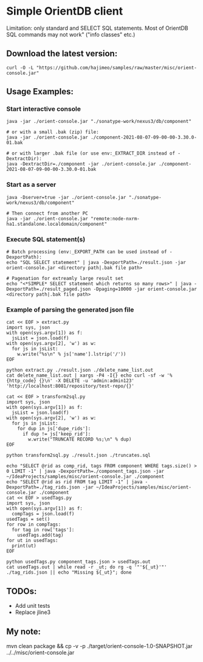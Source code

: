 # Simple OrientDB client  
Limitation: only standard and SELECT SQL statements. Most of OrientDB SQL commands may not work" ("info classes" etc.)

## Download the latest version:
```
curl -O -L "https://github.com/hajimeo/samples/raw/master/misc/orient-console.jar"
```

## Usage Examples:
### Start interactive console
```
java -jar ./orient-console.jar "./sonatype-work/nexus3/db/component"

# or with a small .bak (zip) file:
java -jar ./orient-console.jar ./component-2021-08-07-09-00-00-3.30.0-01.bak

# or with larger .bak file (or use env:_EXTRACT_DIR instead of -DextractDir):
java -DextractDir=./component -jar ./orient-console.jar ./component-2021-08-07-09-00-00-3.30.0-01.bak
```
### Start as a server
```
java -Dserver=true -jar ./orient-console.jar "./sonatype-work/nexus3/db/component"

# Then connect from another PC
java -jar ./orient-console.jar "remote:node-nxrm-ha1.standalone.localdomain/component"
```
### Execute SQL statement(s)
```
# Batch processing (env:_EXPORT_PATH can be used instead of -DexportPath):
echo "SQL SELECT statement" | java -DexportPath=./result.json -jar orient-console.jar <directory path|.bak file path>

# Pagenation for extreamly large result set
echo "<*SIMPLE* SELECT statement which returns so many rows>" | java -DexportPath=./result_paged.json -Dpaging=10000 -jar orient-console.jar <directory path|.bak file path>
```

### Example of parsing the generated json file
```
cat << EOF > extract.py
import sys, json
with open(sys.argv[1]) as f:
  jsList = json.load(f)
with open(sys.argv[2], 'w') as w:
  for js in jsList:
    w.write("%s\n" % js['name'].lstrip('/'))
EOF

python extract.py ./result.json ./delete_name_list.out
cat delete_name_list.out | xargs -P4 -I{} echo curl -sf -w '%{http_code} {}\n' -X DELETE -u 'admin:admin123' 'http://localhost:8081/repository/test-repo/{}'
```
```
cat << EOF > transform2sql.py
import sys, json
with open(sys.argv[1]) as f:
  jsList = json.load(f)
with open(sys.argv[2], 'w') as w:
  for js in jsList:
    for dup in js['dupe_rids']:
      if dup != js['keep_rid']:
        w.write("TRUNCATE RECORD %s;\n" % dup)
EOF

python transform2sql.py ./result.json ./truncates.sql
```
```
echo "SELECT @rid as comp_rid, tags FROM component WHERE tags.size() > 0 LIMIT -1" | java -DexportPath=./component_tags.json -jar ~/IdeaProjects/samples/misc/orient-console.jar ./component
echo "SELECT @rid as rid FROM tag LIMIT -1" | java -DexportPath=./tag_rids.json -jar ~/IdeaProjects/samples/misc/orient-console.jar ./component
cat << EOF > usedTags.py
import sys, json
with open(sys.argv[1]) as f:
  compTags = json.load(f)
usedTags = set()
for row in compTags:
  for tag in row['tags']:
    usedTags.add(tag)
for ut in usedTags:
  print(ut)
EOF

python usedTags.py component_tags.json > usedTags.out
cat usedTags.out | while read -r _ut; do rg -q '"'${_ut}'"' ./tag_rids.json || echo "Missing ${_ut}"; done
```

## TODOs:
- Add unit tests 
- Replace jline3 

## My note:
mvn clean package && cp -v -p ./target/orient-console-1.0-SNAPSHOT.jar ../../misc/orient-console.jar

